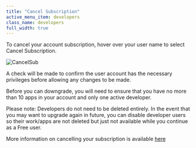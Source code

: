 ```yaml
---
title: "Cancel Subscription"
active_menu_item: developers
class_name: developers
full_width: true
---
```



To cancel your account subscription, hover over your user name to select Cancel Subscription.

![CancelSub](/img/docs/cancelsub.png)

A check will be made to confirm the user account has the necessary privileges before allowing any changes to be made.

Before you can downgrade, you will need to ensure that you have no more than 10 apps in your account and only one active developer.

Please note: Developers do not need to be deleted entirely. In the event that you may want to upgrade again in future, you can disable developer users so their work/apps are not deleted but just not available while you continue as a Free user.

More information on cancelling your subscription is available [here](/legal/faqs)


